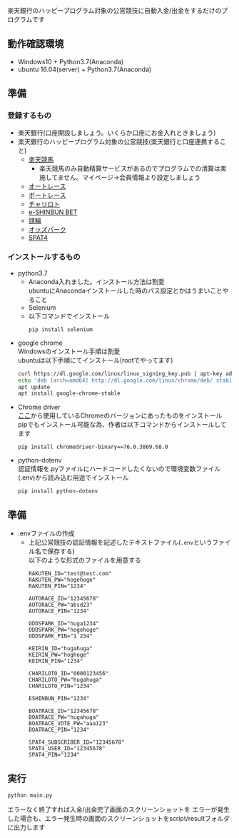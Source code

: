 楽天銀行のハッピープログラム対象の公営競技に自動入金/出金をするだけのプログラムです

## 動作確認環境
 - Windows10 + Python3.7(Anaconda)
 - ubuntu 16.04(server) + Python3.7(Anaconda)

## 準備
### 登録するもの
- 楽天銀行(口座開設しましょう。いくらか口座にお金入れときましょう)
- 楽天銀行のハッピープログラム対象の公営競技(楽天銀行と口座連携すること)
  - [楽天競馬](https://keiba.rakuten.co.jp/)
    - 楽天競馬のみ自動精算サービスがあるのでプログラムでの清算は実施してません。マイページ→会員情報より設定しましょう
  - [オートレース](https://pc.autoinet.jp/)
  - [ボートレース](https://ib.mbrace.or.jp/)
  - [チャリロト](https://www.chariloto.com/)
  - [e-SHINBUN BET](https://bet.e-shinbun.net/)
  - [競輪](https://keirin.jp/pc/login)
  - [オッズパーク](https://www.oddspark.com)
  - [SPAT4](https://www.spat4.jp/keiba/pc)
### インストールするもの
- python3.7
  - Anaconda入れました。インストール方法は割愛  
  ubuntuにAnacondaインストールした時のパス設定とかはうまいことやること
  - Selenium
  - 以下コマンドでインストール
    ~~~
    pip install selenium
    ~~~
- google chrome  
Windowsのインストール手順は割愛  
ubuntuは以下手順にてインストール(rootでやってます)
   ~~~bash
   curl https://dl.google.com/linux/linux_signing_key.pub | apt-key add -
   echo 'deb [arch=amd64] http://dl.google.com/linux/chrome/deb/ stable main' | tee /etc/apt/sources.list.d/google-chrome.list
   apt update
   apt install google-chrome-stable
   ~~~
- Chrome driver  
[ここ](http://chromedriver.chromium.org/downloads)から使用しているChromeのバージョンにあったものをインストール  
pipでもインストール可能な為、作者は以下コマンドからインストールしてます
  ~~~
  pip install chromedriver-binary==76.0.3809.68.0
  ~~~
- python-dotenv  
認証情報を.pyファイルにハードコードしたくないので環境変数ファイル(.env)から読み込む用途でインストール
  ~~~
  pip install python-dotenv
  ~~~
## 準備
- .envファイルの作成  
  - 上記公営競技の認証情報を記述したテキストファイル(`.env`というファイル名で保存する)  
    以下のような形式のファイルを用意する
     ~~~
     RAKUTEN_ID="test@test.com"
     RAKUTEN_PW="hogehoge"
     RAKUTEN_PIN="1234"

     AUTORACE_ID="12345678"
     AUTORACE_PW="absd23"
     AUTORACE_PIN="1234"

     ODDSPARK_ID="huga1234"
     ODDSPARK_PW="hogehoge"
     ODDSPARK_PIN="1`234"

     KEIRIN_ID="hugahuga"
     KEIRIN_PW="hoghoge"
     KEIRIN_PIN="1234"

     CHARILOTO_ID="0000123456"
     CHARILOTO_PW="hugahuga"
     CHARILOTO_PIN="1234"

     ESHINBUN_PIN="1234"

     BOATRACE_ID="12345678"
     BOATRACE_PW="hugahuga"
     BOATRACE_VOTE_PW="aaa123"
     BOATRACE_PIN="1234"

     SPAT4_SUBSCRIBER_ID="12345678"
     SPAT4_USER_ID="12345678"
     SPAT4_PIN="1234"
     ~~~

## 実行  
~~~
python main.py
~~~
エラーなく終了すれば入金/出金完了画面のスクリーンショットを 
エラーが発生した場合も、エラー発生時の画面のスクリーンショットをscript/resultフォルダに出力します 
